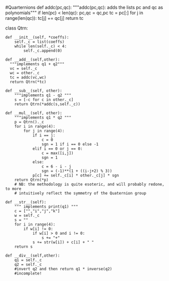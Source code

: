 #Quarternions
def addc(pc,qc):
   """addc(pc,qc): adds the lists pc and qc as polynomials"""
   if len(pc) < len(qc):
      pc,qc = qc,pc
   tc = pc[:]
   for j in range(len(qc)):
      tc[j] += qc[j]
   return tc


class Qtrn:
    
    def __init__(self, *coeffs):
        self._c = list(coeffs)
        while len(self._c) < 4:
            self._c.append(0)
        
    def __add__(self,other):
      """implements q1 + q2"""
      vc = self._c
      wc = other._c
      tc = addc(vc,wc)
      return Qtrn(*tc)
    
    def __sub__(self, other):
        """implements q1 - q2 """
        s = [-c for c in other._c]
        return Qtrn(*addc(s,self._c))
    
    def __mul__(self, other):
        """implements q1 * q2 """
        p = Qtrn()._c
        for i in range(4):
            for j in range(4):
                if i == j:
                    c = 0
                    sgn = 1 if i == 0 else -1
                elif i == 0 or j == 0:
                    c = max([i,j])
                    sgn = 1
                else:
                    c = 6 - i - j
                    sgn = (-1)**(1 + ((i-j+2) % 3))
                p[c] += self._c[i] * other._c[j] * sgn
        return Qtrn(*p)
        # NB: the methodology is quite esoteric, and will probably redone, to more
        # intuitively reflect the symmetry of the Quaternion group
    
    def __str__(self):
        """ implements print(q1) """
        c = ["","i","j","k"]
        w = self._c
        s = ""
        for i in range(4):
            if w[i] != 0:
                if w[i] > 0 and i != 0:
                    s += "+"
                s += str(w[i]) + c[i] + " "
        return s
    
    def __div__(self,other):
        q1 = self._c
        q2 = self._c
        #invert q2 and then return q1 * inverse(q2)
        #incomplete!
